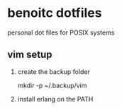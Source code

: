 # benoitc dotfiles

personal dot files for POSIX systems

## vim setup

1. create the backup folder

    mkdir -p ~/.backup/vim

2. install erlang on the PATH
